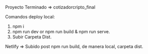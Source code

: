 Proyecto Terminado => cotizadorcripto_final

Comandos deploy local:

1) npm i
2) npm run dev or npm run build & npm run serve.
3) Subir Carpeta Dist. 

Netlify => Subido post npm run build, de manera local, carpeta dist.